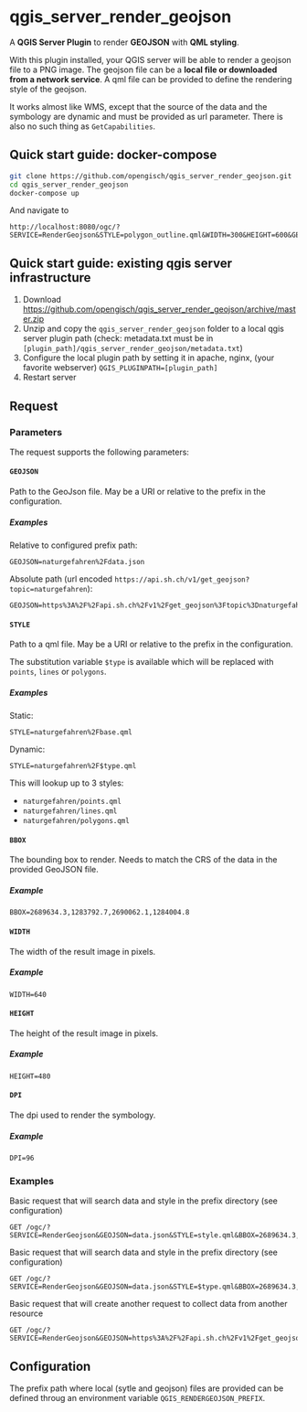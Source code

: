 # qgis_server_render_geojson

A **QGIS Server Plugin** to render **GEOJSON** with **QML styling**.

With this plugin installed, your QGIS server will be able to render a geojson file to a PNG image. The geojson file can be a **local file or downloaded from a network service**. A qml file can be provided to define the rendering style of the geojson.

It works almost like WMS, except that the source of the data and the symbology are dynamic and must be provided as url parameter. There is also no such thing as `GetCapabilities`.

## Quick start guide: docker-compose

```sh
git clone https://github.com/opengisch/qgis_server_render_geojson.git
cd qgis_server_render_geojson
docker-compose up
```

And navigate to

```
http://localhost:8080/ogc/?SERVICE=RenderGeojson&STYLE=polygon_outline.qml&WIDTH=300&HEIGHT=600&GEOJSON=polygon.geojson&BBOX=2689574,1283976,2689673,1284099
```

## Quick start guide: existing qgis server infrastructure

1. Download https://github.com/opengisch/qgis_server_render_geojson/archive/master.zip
2. Unzip and copy the `qgis_server_render_geojson` folder to a local qgis server plugin path (check: metadata.txt must be in `[plugin_path]/qgis_server_render_geojson/metadata.txt`)
3. Configure the local plugin path by setting it in apache, nginx, (your favorite webserver) `QGIS_PLUGINPATH=[plugin_path]`
4. Restart server

## Request

### Parameters
The request supports the following parameters:

#### `GEOJSON`

Path to the GeoJson file. May be a URI or relative to the prefix in the configuration.

##### Examples

Relative to configured prefix path:

```
GEOJSON=naturgefahren%2Fdata.json
```

Absolute path (url encoded `https://api.sh.ch/v1/get_geojson?topic=naturgefahren`):

```
GEOJSON=https%3A%2F%2Fapi.sh.ch%2Fv1%2Fget_geojson%3Ftopic%3Dnaturgefahren
```


#### `STYLE`

Path to a qml file. May be a URI or relative to the prefix in the configuration.

The substitution variable `$type` is available which will be replaced with `points`, `lines` or `polygons`.

##### Examples

Static:

```
STYLE=naturgefahren%2Fbase.qml
```

Dynamic:

```
STYLE=naturgefahren%2F$type.qml
```

This will lookup up to 3 styles:

 - `naturgefahren/points.qml`
 - `naturgefahren/lines.qml`
 - `naturgefahren/polygons.qml`

#### `BBOX`

The bounding box to render. Needs to match the CRS of the data in the provided GeoJSON file.

##### Example

```
BBOX=2689634.3,1283792.7,2690062.1,1284004.8
```

#### `WIDTH`

The width of the result image in pixels.

##### Example

```
WIDTH=640
```

#### `HEIGHT`

The height of the result image in pixels.

##### Example

```
HEIGHT=480
```

#### `DPI`

The dpi used to render the symbology.

##### Example

```
DPI=96
```

### Examples

Basic request that will search data and style in the prefix directory (see configuration)

```
GET /ogc/?SERVICE=RenderGeojson&GEOJSON=data.json&STYLE=style.qml&BBOX=2689634.3,1283792.7,2690062.1,1284004.8&WIDTH=606&HEIGHT=300&DPI=96
```

Basic request that will search data and style in the prefix directory (see configuration)

```
GET /ogc/?SERVICE=RenderGeojson&GEOJSON=data.json&STYLE=$type.qml&BBOX=2689634.3,1283792.7,2690062.1,1284004.8&WIDTH=606&HEIGHT=300&DPI=96
```

Basic request that will create another request to collect data from another resource

```
GET /ogc/?SERVICE=RenderGeojson&GEOJSON=https%3A%2F%2Fapi.sh.ch%2Fv1%2Fget_geojson%3Fregion%3Dschaffhausen&STYLE=https%3A%2F%2Fapi.sh.ch%2Fstyle%3Fnaturgefahren.qml%26type%3F$type&BBOX=2689634.3,1283792.7,2690062.1,1284004.8&WIDTH=606&HEIGHT=300&DPI=96
```

## Configuration

The prefix path where local (sytle and geojson) files are provided can be defined throug an environment variable `QGIS_RENDERGEOJSON_PREFIX`.
